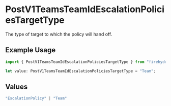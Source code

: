 # PostV1TeamsTeamIdEscalationPoliciesTargetType

The type of target to which the policy will hand off.

## Example Usage

```typescript
import { PostV1TeamsTeamIdEscalationPoliciesTargetType } from "firehydrant-typescript-sdk/models/components";

let value: PostV1TeamsTeamIdEscalationPoliciesTargetType = "Team";
```

## Values

```typescript
"EscalationPolicy" | "Team"
```